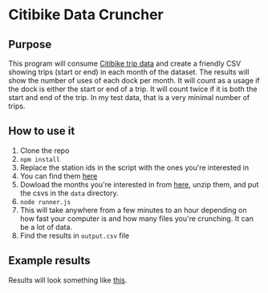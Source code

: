 # Citibike Data Cruncher

## Purpose
This program will consume [Citibike trip
data](https://s3.amazonaws.com/tripdata/index.html) and create a friendly CSV
showing trips (start or end) in each month of the dataset. The results will
show the number of uses of each dock per month. It will count as a usage if the
dock is either the start or end of a trip. It will count twice if it is both
the start and end of the trip. In my test data, that is a very minimal number
of trips.

## How to use it
1. Clone the repo
1. `npm install`
1. Replace the station ids in the script with the ones you're interested in
  1. You can find them [here](https://citibikenyc.com/explore)
1. Dowload the months you're interested in from
   [here](https://s3.amazonaws.com/tripdata/index.html), unzip them, and put
   the csvs in the `data` directory.
1. `node runner.js`
  1. This will take anywhere from a few minutes to an hour depending on how
     fast your computer is and how many files you're crunching. It can be a lot
     of data.
1. Find the results in `output.csv` file

## Example results
Results will look something like
[this](https://docs.google.com/spreadsheets/d/1YH3ImZapRiNjHsyH9Z9gYBgX-SjKiYH3J5jBSKr1JgY).
